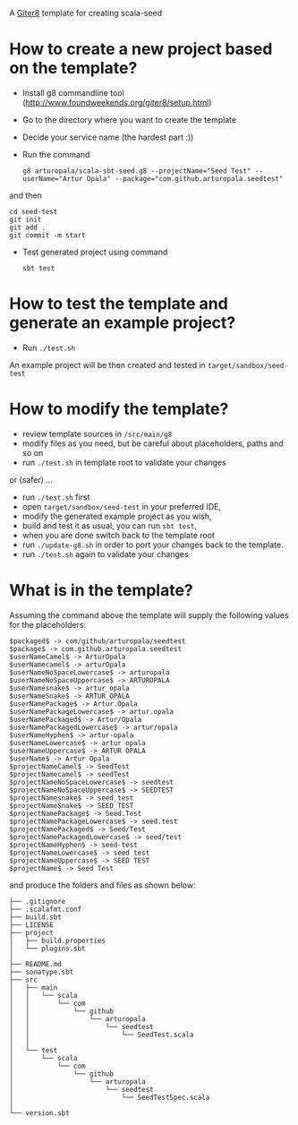 A [Giter8](http://www.foundweekends.org/giter8/) template for creating scala-seed

How to create a new project based on the template?
==

* Install g8 commandline tool (http://www.foundweekends.org/giter8/setup.html)
* Go to the directory where you want to create the template
* Decide your service name (the hardest part :))
* Run the command

    `g8 arturopala/scala-sbt-seed.g8 --projectName="Seed Test" --userName="Artur Opala" --package="com.github.arturopala.seedtest"`
    
and then
    
    cd seed-test
    git init
	git add .
	git commit -m start
  
* Test generated project using command 

    `sbt test`
    

How to test the template and generate an example project?
==

* Run `./test.sh` 

An example project will be then created and tested in `target/sandbox/seed-test`

How to modify the template?
==

 * review template sources in `/src/main/g8`
 * modify files as you need, but be careful about placeholders, paths and so on
 * run `./test.sh` in template root to validate your changes
 
or (safer) ...

* run `./test.sh` first
* open `target/sandbox/seed-test` in your preferred IDE, 
* modify the generated example project as you wish, 
* build and test it as usual, you can run `sbt test`,
* when you are done switch back to the template root
* run `./update-g8.sh` in order to port your changes back to the template.
* run `./test.sh` again to validate your changes

What is in the template?
==

Assuming the command above 
the template will supply the following values for the placeholders:

    $packaged$ -> com/github/arturopala/seedtest
	$package$ -> com.github.arturopala.seedtest
	$userNameCamel$ -> ArturOpala
	$userNamecamel$ -> arturOpala
	$userNameNoSpaceLowercase$ -> arturopala
	$userNameNoSpaceUppercase$ -> ARTUROPALA
	$userNamesnake$ -> artur_opala
	$userNameSnake$ -> ARTUR_OPALA
	$userNamePackage$ -> Artur.Opala
	$userNamePackageLowercase$ -> artur.opala
	$userNamePackaged$ -> Artur/Opala
	$userNamePackagedLowercase$ -> artur/opala
	$userNameHyphen$ -> artur-opala
	$userNameLowercase$ -> artur opala
	$userNameUppercase$ -> ARTUR OPALA
	$userName$ -> Artur Opala
	$projectNameCamel$ -> SeedTest
	$projectNamecamel$ -> seedTest
	$projectNameNoSpaceLowercase$ -> seedtest
	$projectNameNoSpaceUppercase$ -> SEEDTEST
	$projectNamesnake$ -> seed_test
	$projectNameSnake$ -> SEED_TEST
	$projectNamePackage$ -> Seed.Test
	$projectNamePackageLowercase$ -> seed.test
	$projectNamePackaged$ -> Seed/Test
	$projectNamePackagedLowercase$ -> seed/test
	$projectNameHyphen$ -> seed-test
	$projectNameLowercase$ -> seed test
	$projectNameUppercase$ -> SEED TEST
	$projectName$ -> Seed Test

and produce the folders and files as shown below:

    ├── .gitignore
	├── .scalafmt.conf
	├── build.sbt
	├── LICENSE
	├── project
	│   ├── build.properties
	│   └── plugins.sbt
	│
	├── README.md
	├── sonatype.sbt
	├── src
	│   ├── main
	│   │   └── scala
	│   │       └── com
	│   │           └── github
	│   │               └── arturopala
	│   │                   └── seedtest
	│   │                       └── SeedTest.scala
	│   │
	│   └── test
	│       └── scala
	│           └── com
	│               └── github
	│                   └── arturopala
	│                       └── seedtest
	│                           └── SeedTestSpec.scala
	│
	└── version.sbt
